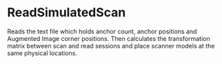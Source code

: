 # ReadSimulatedScan
Reads the text file which holds anchor count, anchor positions and Augmented Image corner positions. Then calculates the transformation matrix between scan and read sessions and place scanner models at the same physical locations.
